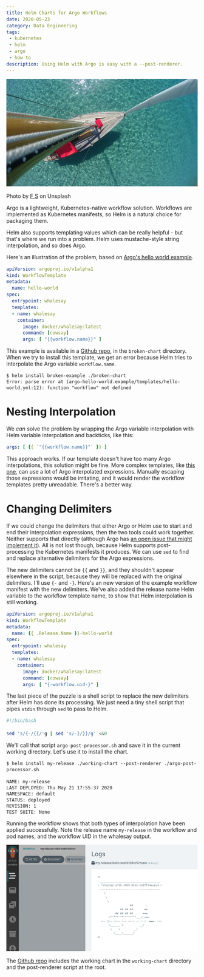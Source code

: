 ```yaml
---
title: Helm Charts for Argo Workflows
date: 2020-05-23
category: Data Engineering
tags:
 - kubernetes
 - helm
 - argo
 - how-to
description: Using Helm with Argo is easy with a --post-renderer.
---
```


<div class="cover-image">
  <img src="cover.jpg" title="White and pink sailboat at sea during the daytime"></img>
  <p class="image-credit">Photo by <a href="https://unsplash.com/@clicclac">F S</a> on Unsplash</p>
</div>

Argo is a lightweight, Kubernetes-native workflow solution.
Workflows are implemented as Kubernetes manifests, so Helm is a natural choice for packaging them.

Helm also supports templating values which can be really helpful - but that's where we run into a problem. Helm uses mustache-style string interpolation, and so does Argo.

Here's an illustration of the problem, based on [Argo's hello world example](https://github.com/argoproj/argo/blob/master/examples/hello-world.yaml).

```yaml
apiVersion: argoproj.io/v1alpha1
kind: WorkflowTemplate
metadata:
  name: hello-world
spec:
  entrypoint: whalesay
  templates:
  - name: whalesay
    container:
      image: docker/whalesay:latest
      command: [cowsay]
      args: [ "{{workflow.name}}" ]
```

This example is available in a [Github repo](https://github.com/brabster/helm-argo-example), in the `broken-chart` directory. When we try to install this template, we get an error because Helm tries to interpolate the Argo variable `workflow.name`.

```
$ helm install broken-example ./broken-chart
Error: parse error at (argo-hello-world.example/templates/hello-world.yml:12): function "workflow" not defined
```

# Nesting Interpolation

We *can* solve the problem by wrapping the Argo variable interpolation with Helm variable interpolation and backticks, like this:

```yaml
args: [ {{ `"{{workflow.name}}"` }} ]
```
This approach works.
If our template doesn't have too many Argo interpolations, this solution might be fine.
More complex templates, like [this one](https://github.com/argoproj/argo/blob/master/examples/parallelism-nested.yaml), can use a lot of Argo interpolated expressions.
Manually escaping those expressions would be irritating, and it would render the workflow templates pretty unreadable. There's a better way.

# Changing Delimiters

If we could change the delimiters that either Argo or Helm use to start and end their interpolation expressions, then the two tools could work together. Neither supports that directly (although Argo has [an open issue that might implement it](https://github.com/argoproj/argo/issues/2430)). All is not lost though, because Helm supports post-processing the Kubernetes manifests it produces. We can use `sed` to find and replace alternative delimiters for the Argo expressions.

The new delimiters cannot be `{{` and `}}`, and they shouldn't appear elsewhere in the script, because they will be replaced with the original delimiters. I'll use `{-` and `-}`. Here's an new version of the example workflow manifest with the new delimiters. We've also added the release name Helm variable to the workflow template name, to show that Helm interpolation is still working.

```yaml
apiVersion: argoproj.io/v1alpha1
kind: WorkflowTemplate
metadata:
  name: {{ .Release.Name }}-hello-world
spec:
  entrypoint: whalesay
  templates:
  - name: whalesay
    container:
      image: docker/whalesay:latest
      command: [cowsay]
      args: [ "{-workflow.uid-}" ]
```

The last piece of the puzzle is a shell script to replace the new delimiters after Helm has done its processing. We just need a tiny shell script that pipes `stdin` through `sed` to pass to Helm.

```bash
#!/bin/bash

sed 's/{-/{{/'g | sed 's/-}/}}/g' <&0
```

We'll call that script `argo-post-processor.sh` and save it in the current working directory. Let's use it to install the chart.

```
$ helm install my-release ./working-chart --post-renderer ./argo-post-processor.sh 

NAME: my-release
LAST DEPLOYED: Thu May 21 17:55:37 2020
NAMESPACE: default
STATUS: deployed
REVISION: 1
TEST SUITE: None
```
Running the workflow shows that both types of interpolation have been applied successfully. Note the release name `my-release` in the workflow and pod names, and the workflow UID in the whalesay output.

![Screenshot of the Helm-processed workflow running successfully, with interpolated values visible](argo-success.png)

The [Github repo](https://github.com/brabster/helm-argo-example) includes the working chart in the `working-chart` directory and the post-renderer script at the root.